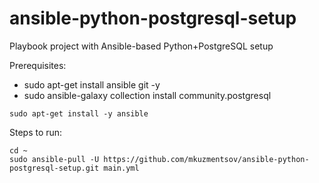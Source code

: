 # ansible-python-postgresql-setup
Playbook project with Ansible-based Python+PostgreSQL setup

Prerequisites:

- sudo apt-get install ansible git -y
- sudo ansible-galaxy collection install community.postgresql

```
sudo apt-get install -y ansible
```


Steps to run:

```
cd ~
sudo ansible-pull -U https://github.com/mkuzmentsov/ansible-python-postgresql-setup.git main.yml
```

